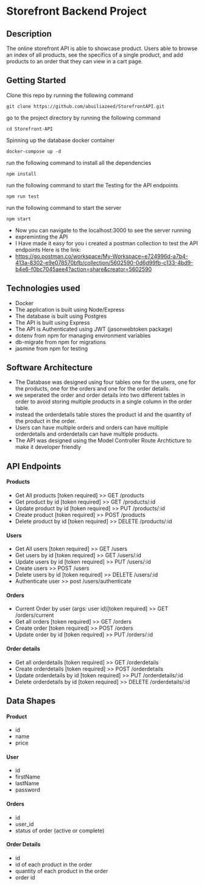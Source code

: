 # Storefront Backend Project

## Description
The online storefront API is able to showcase product. Users able to browse an index of all products, see the specifics of a single product, and add products to an order that they can view in a cart page.

## Getting Started
Clone this repo by running the following command
```
git clone https://github.com/abuiliazeed/StorefrontAPI.git
```
go to the project directory by running the following command
```
cd Storefront-API
```
Spinning up the database docker container 
```
docker-compose up -d
```
run the following command to install all the dependencies
```
npm install
```
run the following command to start the Testing for the API endpoints
```
npm run test
```
run the following command to start the server
```
npm start
```
- Now you can navigate to the localhost:3000 to see the server running
- expreminting the API
- I Have made it easy for you i created a postman collection to test the API endpoints
Here is the link:
- https://go.postman.co/workspace/My-Workspace~e724996d-a7b4-413a-8302-e9e078570bfb/collection/5602590-0d6d99fb-c133-4bd9-b4e6-f0bc7045aee4?action=share&creator=5602590

## Technologies used
- Docker
- The application is built using Node/Express
- The database is built using Postgres
- The API is built using Express
- The API is Authenticated using JWT (jasonwebtoken package)
- dotenv from npm for managing environment variables
- db-migrate from npm for migrations
- jasmine from npm for testing

## Software Architecture
- The Database was designed using four tables one for the users, one for the products, one for the orders and one for the order details.
- we seperated the order and order details into two different tables in order to avoid storing multiple products in a single column in the order table.
- instead the orderdetails table stores the product id and the quantity of the product in the order.
- Users can have multiple orders and orders can have multiple orderdetails and orderdetails can have multiple products.
- The API was designed using the Model Controller Route Archticture to make it developer friendly

## API Endpoints
#### Products
- Get All products [token required] >> GET /products
- Get product by id [token required] >> GET /products/:id
- Update product by id [token required] >> PUT /products/:id
- Create product [token required] >> POST /products
- Delete product by id [token required] >> DELETE /products/:id

#### Users
- Get All users [token required] >> GET /users
- Get users by id [token required] >> GET /users/:id
- Update users by id [token required] >> PUT /users/:id
- Create users >> POST /users
- Delete users by id [token required] >> DELETE /users/:id
- Authenticate user >> post /users/authenticate


#### Orders
- Current Order by user (args: user id)[token required] >> GET /orders/current
- Get all orders [token required] >> GET /orders
- Create order [token required] >> POST /orders
- Update order by id [token required] >> PUT /orders/:id

#### Order details
- Get all orderdetails [token required] >> GET /orderdetails
- Create orderdetails [token required] >> POST /orderdetails
- Update orderdetails by id [token required] >> PUT /orderdetails/:id
- Delete orderdetails by id [token required] >> DELETE /orderdetails/:id

## Data Shapes
#### Product
- id
- name
- price

#### User
- id
- firstName
- lastName
- password

#### Orders
- id
- user_id
- status of order (active or complete)

#### Order Details
- id
- id of each product in the order
- quantity of each product in the order
- order id

